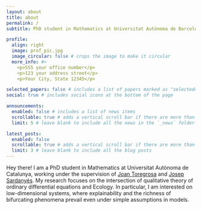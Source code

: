 ```yaml
---
layout: about
title: about
permalink: /
subtitle: PhD student in Mathematics at Universitat Autònoma de Barcelona.

profile:
  align: right
  image: prof_pic.jpg
  image_circular: false # crops the image to make it circular
  more_info: #>
    <p>555 your office number</p>
    <p>123 your address street</p>
    <p>Your City, State 12345</p>

selected_papers: false # includes a list of papers marked as "selected={true}"
social: true # includes social icons at the bottom of the page

announcements:
  enabled: false # includes a list of news items
  scrollable: true # adds a vertical scroll bar if there are more than 3 news items
  limit: 5 # leave blank to include all the news in the `_news` folder

latest_posts:
  enabled: false
  scrollable: true # adds a vertical scroll bar if there are more than 3 new posts items
  limit: 3 # leave blank to include all the blog posts
---
```

Hey there! I am a PhD student in Mathematics at Universitat Autònoma de Catalunya, working under the supervision of [Joan Toregrosa](https://www.gsd.uab.cat/people?controller=member&view=member&id=7) and [Josep Sardanyés](https://sites.google.com/site/nonlineardynamicsevolutionlab/home?authuser=0). My research focuses on the intersection of qualitative theory of ordinary differential equations and Ecology. In particular, I am interested on low-dimensional systems, where explainability and the richness of bifurcating phenomena prevail even under simple assumptions in models. 
